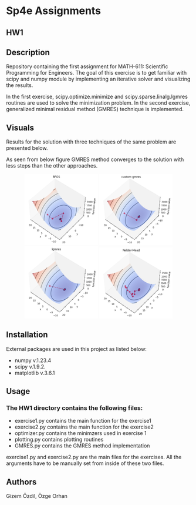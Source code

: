# Sp4e Assignments

## HW1

## Description
Repository containing the first assignment for MATH-611: Scientific Programming for Engineers. The goal of this exercise is to get familiar with scipy and numpy module by implementing an iterative solver
and visualizing the results.

In the first exercise, scipy.optimize.minimize and scipy.sparse.linalg.lgmres routines are used to solve the minimization problem. In the second exercise, generalized minimal residual method (GMRES) technique is implemented.

## Visuals
Results for the solution with three techniques of the same problem are presented below.

As seen from below figure GMRES method converges to the solution with less steps than the other approaches.
<p align="center">
<img src="HW1/figures/BFGS.png" width="200" />
<img src="HW1/figures/custom.png" width="200" />
<img src="HW1/figures/lgmres.png" width="200" />
<img src="HW1/figures/neldermead.png" width="200" />
</p>

## Installation
External packages are used in this project as listed below:
- numpy v.1.23.4
- scipy v.1.9.2.
- matplotlib v.3.6.1


## Usage
### The HW1 directory contains the following files:
- exercise1.py contains the main function for the exercise1
- exercise2.py contains the main function for the exercise2
- optimizer.py contains the minimzers used in exercise 1 
- plotting.py contains plotting routines
- GMRES.py contains the GMRES method implementation 


exercise1.py and exercise2.py are the main files for the exercises. All the arguments have to be manually set from inside of these two files.

## Authors
Gizem Özdil, Özge Orhan